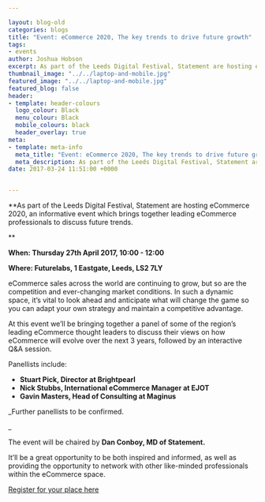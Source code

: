 ```yaml
--- 

layout: blog-old
categories: blogs
title: "Event: eCommerce 2020, The key trends to drive future growth"
tags:
- events
author: Joshua Hobson
excerpt: As part of the Leeds Digital Festival, Statement are hosting eCommerce 2020, an informative event which brings together leading eCommerce professionals to discuss future trends.
thumbnail_image: "../../laptop-and-mobile.jpg"
featured_image: "../../laptop-and-mobile.jpg"
featured_blog: false
header:
- template: header-colours
  logo_colour: Black
  menu_colour: Black
  mobile_colours: black
  header_overlay: true
meta:
- template: meta-info
  meta_title: "Event: eCommerce 2020, The key trends to drive future growth"
  meta_description: As part of the Leeds Digital Festival, Statement are hosting eCommerce 2020, an informative event which brings together leading eCommerce professionals to discuss future trends.
date: 2017-03-24 11:51:00 +0000


--- 
```

**As part of the Leeds Digital Festival, Statement are hosting eCommerce 2020, an informative event which brings together leading eCommerce professionals to discuss future trends.  
  
**

**When: Thursday 27th April 2017, 10:00 - 12:00**

**Where: Futurelabs, 1 Eastgate, Leeds, LS2 7LY**

eCommerce sales across the world are continuing to grow, but so are the competition and ever-changing market conditions. In such a dynamic space, it’s vital to look ahead and anticipate what will change the game so you can adapt your own strategy and maintain a competitive advantage.

At this event we’ll be bringing together a panel of some of the region’s leading eCommerce thought leaders to discuss their views on how eCommerce will evolve over the next 3 years, followed by an interactive Q&A session.  
  

Panellists include:

*   **Stuart Pick, Director at Brightpearl**
*   **Nick Stubbs, International eCommerce Manager at EJOT**
*   **Gavin Masters, Head of Consulting at Maginus**

_Further panellists to be confirmed.  
  
_

The event will be chaired by **Dan Conboy, MD of Statement.**

It’ll be a great opportunity to be both inspired and informed, as well as providing the opportunity to network with other like-minded professionals within the eCommerce space.

[Register for your place here](https://www.eventbrite.co.uk/e/ecommerce-2020-the-key-trends-to-drive-future-growth-tickets-33012536385)